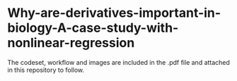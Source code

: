 # Why-are-derivatives-important-in-biology-A-case-study-with-nonlinear-regression

The codeset, workflow and images are included in the .pdf file and attached in this repository to follow.
